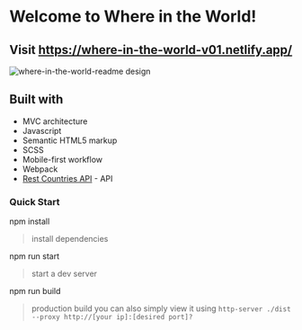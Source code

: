 # Welcome to Where in the World!

## Visit https://where-in-the-world-v01.netlify.app/

![where-in-the-world-readme design](https://user-images.githubusercontent.com/82145849/137953177-dec5da02-3a51-45fb-9c4b-1f1902601cde.png)

## Built with

- MVC architecture
- Javascript
- Semantic HTML5 markup
- SCSS
- Mobile-first workflow
- Webpack
- [Rest Countries API](https://restcountries.com/) - API

### Quick Start

npm install

> install dependencies

npm run start

> start a dev server

npm run build

> production build you can also simply view it using `http-server ./dist --proxy http://[your ip]:[desired port]?`
